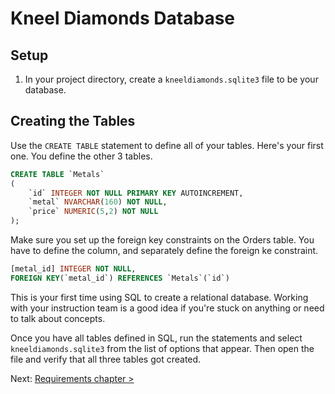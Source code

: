 # Kneel Diamonds Database

## Setup

1. In your project directory, create a `kneeldiamonds.sqlite3` file to be your database.

## Creating the Tables

Use the `CREATE TABLE` statement to define all of your tables. Here's your first one. You define the other 3 tables.

```sql
CREATE TABLE `Metals`
(
    `id` INTEGER NOT NULL PRIMARY KEY AUTOINCREMENT,
    `metal` NVARCHAR(160) NOT NULL,
    `price` NUMERIC(5,2) NOT NULL
);
```

Make sure you set up the foreign key constraints on the Orders table. You have to define the column, and separately define the foreign ke constraint.

```sql
[metal_id] INTEGER NOT NULL,
FOREIGN KEY(`metal_id`) REFERENCES `Metals`(`id`)
```

This is your first time using SQL to create a relational database. Working with your instruction team is a good idea if you're stuck on anything or need to talk about concepts.

Once you have all tables defined in SQL, run the statements and select `kneeldiamonds.sqlite3` from the list of options that appear. Then open the file and verify that all three tables got created.

Next: [Requirements chapter >](./KD_REQUIREMENTS.md)